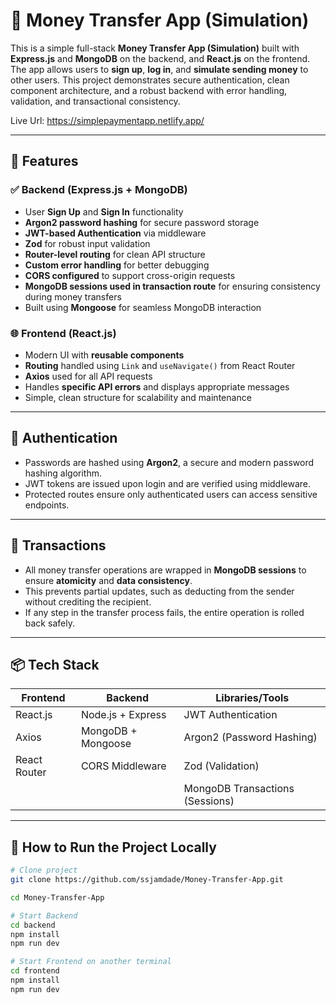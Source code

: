 # 💸 Money Transfer App (Simulation)

This is a simple full-stack **Money Transfer App (Simulation)** built with **Express.js** and **MongoDB** on the backend, and **React.js** on the frontend. The app allows users to **sign up**, **log in**, and **simulate sending money** to other users. This project demonstrates secure authentication, clean component architecture, and a robust backend with error handling, validation, and transactional consistency.

Live Url: https://simplepaymentapp.netlify.app/

---

## 🚀 Features

### ✅ Backend (Express.js + MongoDB)

- User **Sign Up** and **Sign In** functionality  
- **Argon2 password hashing** for secure password storage  
- **JWT-based Authentication** via middleware  
- **Zod** for robust input validation  
- **Router-level routing** for clean API structure  
- **Custom error handling** for better debugging  
- **CORS configured** to support cross-origin requests  
- **MongoDB sessions used in transaction route** for ensuring consistency during money transfers  
- Built using **Mongoose** for seamless MongoDB interaction  

### 🌐 Frontend (React.js)

- Modern UI with **reusable components**  
- **Routing** handled using `Link` and `useNavigate()` from React Router  
- **Axios** used for all API requests  
- Handles **specific API errors** and displays appropriate messages  
- Simple, clean structure for scalability and maintenance  

---

## 🔐 Authentication

- Passwords are hashed using **Argon2**, a secure and modern password hashing algorithm.  
- JWT tokens are issued upon login and are verified using middleware.  
- Protected routes ensure only authenticated users can access sensitive endpoints.  

---

## 🔁 Transactions

- All money transfer operations are wrapped in **MongoDB sessions** to ensure **atomicity** and **data consistency**.
- This prevents partial updates, such as deducting from the sender without crediting the recipient.
- If any step in the transfer process fails, the entire operation is rolled back safely.

---

## 📦 Tech Stack

| Frontend         | Backend           | Libraries/Tools             |
|------------------|-------------------|------------------------------|
| React.js         | Node.js + Express | JWT Authentication           |
| Axios            | MongoDB + Mongoose| Argon2 (Password Hashing)    |
| React Router     | CORS Middleware   | Zod (Validation)   |
|                  |                   | MongoDB Transactions (Sessions) |

---

## 🧪 How to Run the Project Locally

```bash
# Clone project
git clone https://github.com/ssjamdade/Money-Transfer-App.git

cd Money-Transfer-App

# Start Backend
cd backend
npm install
npm run dev

# Start Frontend on another terminal
cd frontend
npm install
npm run dev
